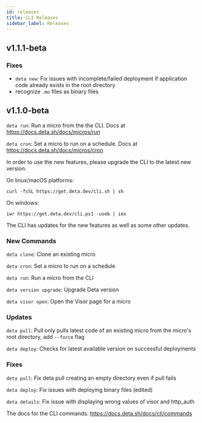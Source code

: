 ```yaml
---
id: releases
title: CLI Releases
sidebar_label: Releases
---
```


## v1.1.1-beta

### Fixes
- `deta new`: Fix issues with incomplete/failed deployment if application code already exists in the root directory
- recognize `.mo` files as binary files

## v1.1.0-beta

`deta run`: Run a micro from the the CLI.  Docs at https://docs.deta.sh/docs/micros/run

`deta cron`: Set a micro to run on a schedule. Docs at https://docs.deta.sh/docs/micros/cron

In order to use the new features, please upgrade the CLI to the latest new version.

On linux/macOS platforms: 

```
curl -fsSL https://get.deta.dev/cli.sh | sh
```

On windows: 
```
iwr https://get.deta.dev/cli.ps1 -useb | iex
```

The CLI has updates for the new features as well as some other updates.

### New Commands

`deta clone`:  Clone an existing micro

`deta cron`:  Set a micro to run on a schedule

`deta run`:  Run a micro from the CLI

`deta version upgrade`:  Upgrade Deta version

`deta visor open`:  Open the Visor page for a micro

### Updates

`deta pull`: Pull only pulls latest code of an existing micro from the micro's root directory, add `--force` flag

`deta deploy`: Checks for latest available version on successful deployments

### Fixes

`deta pull`: Fix deta pull creating an empty directory even if pull fails

`deta deploy`: Fix issues with deploying binary files (edited)

`deta details`: Fix issue with displaying wrong values of visor and http_auth

The docs for the CLI commands:  https://docs.deta.sh/docs/cli/commands